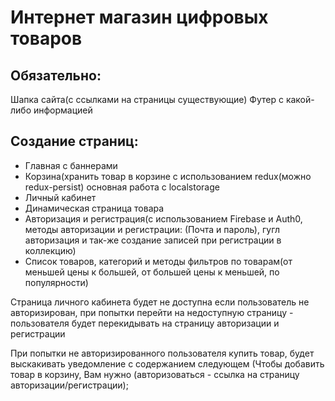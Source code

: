 # Интернет магазин цифровых товаров

## Обязательно:
Шапка сайта(с ссылками на страницы существующие)
Футер с какой-либо информацией

## Создание страниц:
* Главная с баннерами
* Корзина(хранить товар в корзине с использованием redux(можно redux-persist) основная работа с localstorage
* Личный кабинет
* Динамическая страница товара
* Авторизация и регистрация(с использованием Firebase и Auth0, методы авторизации и регистрации: (Почта и пароль), гугл авторизация и так-же создание записей при регистрации в коллекцию)
* Список товаров, категорий и методы фильтров по товарам(от меньшей цены к большей, от большей цены к меньшей, по популярности)

Страница личного кабинета  будет не доступна если пользователь не авторизирован, при попытки перейти на недоступную страницу - пользователя будет перекидывать на страницу авторизации и регистрации

При попытки не авторизированного пользователя купить товар, будет выскакивать уведомление с содержанием следующем (Чтобы добавить товар в корзину, Вам нужно (авторизоваться - ссылка на страницу авторизации/регистрации);
